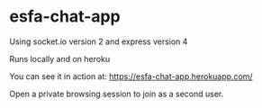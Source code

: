 # esfa-chat-app

Using socket.io version 2 and express version 4

Runs locally and on heroku

You can see it in action at: https://esfa-chat-app.herokuapp.com/

Open a private browsing session to join as a second user.
